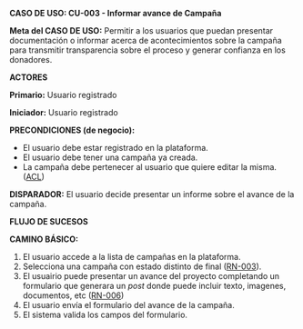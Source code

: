 **CASO DE USO: CU-003 - Informar avance de Campaña**

**Meta del CASO DE USO:** Permitir a los usuarios que puedan presentar documentación o informar acerca de acontecimientos sobre la campaña para transmitir transparencia sobre el proceso y generar confianza en los donadores.

**ACTORES**

**Primario:** Usuario registrado

**Iniciador:** Usuario registrado

**PRECONDICIONES (de negocio):**
- El usuario debe estar registrado en la plataforma.
- El usuario debe tener una campaña ya creada.
- La campaña debe pertenecer al usuario que quiere editar la misma. ([ACL](https://es.wikipedia.org/wiki/Lista_de_control_de_acceso))

**DISPARADOR:** El usuario decide presentar un informe sobre el avance de la campaña.

**FLUJO DE SUCESOS**

**CAMINO BÁSICO:**

1. El usuario accede a la lista de campañas en la plataforma.
2. Selecciona una campaña con estado distinto de final ([RN-003](./reglas-de-negocio.md/#3)).
3. El usuairio puede presentar un avance del proyecto completando un formulario que generara un _post_ donde puede incluir texto, imagenes, documentos, etc ([RN-006](./reglas-de-negocio.md/#6))
4. El usuario envía el formulario del avance de la campaña.
5. El sistema valida los campos del formulario.